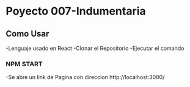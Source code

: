 
<h1>Poyecto 007-Indumentaria</h1>

<h2>Como Usar</h2>

-Lenguaje usado en React
-Clonar el Repositorio
-Ejecutar el comando

### NPM START

-Se abre un link de Pagina con direccion http://localhost:3000/
